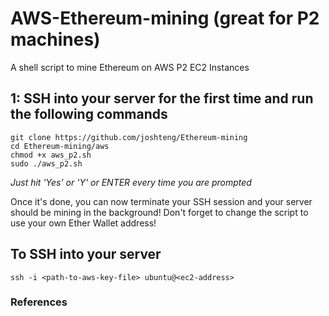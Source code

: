 # AWS-Ethereum-mining (great for P2 machines)
A shell script to mine Ethereum on AWS P2 EC2 Instances

## 1: SSH into your server for the first time and run the following commands
```
git clone https://github.com/joshteng/Ethereum-mining
cd Ethereum-mining/aws
chmod +x aws_p2.sh
sudo ./aws_p2.sh
```
*Just hit 'Yes' or 'Y' or ENTER every time you are prompted*

Once it's done, you can now terminate your SSH session and your server should be mining in the background! Don't forget to change the script to use your own Ether Wallet address!

## To SSH into your server
```
ssh -i <path-to-aws-key-file> ubuntu@<ec2-address>
```


### References
